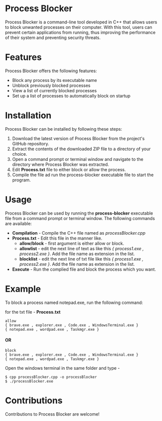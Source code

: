 # Process Blocker
Process Blocker is a command-line tool developed in C++ that allows users to block unwanted processes on their computer. With this tool, users can prevent certain applications from running, thus improving the performance of their system and preventing security threats.

# Features
Process Blocker offers the following features:

 - Block any process by its executable name
 - Unblock previously blocked processes 
 - View a list of currently blocked processes
 - Set up a list of processes to automatically block on startup

# Installation
Process Blocker can be installed by following these steps:

1. Download the latest version of Process Blocker from the project's GitHub repository.
2. Extract the contents of the downloaded ZIP file to a directory of your choice.
3. Open a command prompt or terminal window and navigate to the directory where Process Blocker was extracted.
4. Edit **Process.txt** file to either block or allow the process. 
5. Compile the file ad run the process-blocker executable file to start the program.

# Usage
Process Blocker can be used by running the __process-blocker__ executable file from a command prompt or terminal window. The following commands are available:

- **Compilation** - Compile the C++ file named as *processBlocker.cpp*
- __Process.txt__ - Edit this file in the manner like.
    - **allow/block** - first argument is either allow or block.
    - **allowlist** - edit the next line of text as like this *{ process1.exe , process2.exe }*. Add the file name as extension in the list.
    - **blocklist** - edit the next line of txt file like this *{ process1.exe , process2.exe }*. Add the file name as extension in the list.
- __Execute__ - Run the complied file and block the process which you want.

# Example
To block a process named notepad.exe, run the following command:

for the txt file - **Process.txt**
```
allow
{ brave.exe , explorer.exe , Code.exe , WindowsTerminal.exe }
{ notepad.exe , wordpad.exe , Taskmgr.exe }
```
#### OR
```
block
{ brave.exe , explorer.exe , Code.exe , WindowsTerminal.exe }
{ notepad.exe , wordpad.exe , Taskmgr.exe }
```
Open the windows terminal in the same folder and type -
```
$ cpp processBlocker.cpp -o processBlocker
$ ./processBlocker.exe
```

# Contributions
Contributions to Process Blocker are welcome! 